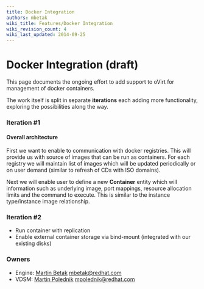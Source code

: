 ```yaml
---
title: Docker Integration
authors: mbetak
wiki_title: Features/Docker Integration
wiki_revision_count: 4
wiki_last_updated: 2014-09-25
---
```


# Docker Integration (draft)

This page documents the ongoing effort to add support to oVirt for management of docker containers.

The work itself is split in separate **iterations** each adding more functionality, exploring the possibilities along the way.

### Iteration #1

#### Overall architecture

First we want to enable to communication with docker registries. This will provide us with source of images that can be run as containers. For each registry we will maintain list of images which will be updated periodically or on user demand (similar to refresh of CDs with ISO domains).

Next we will enable user to define a new **Container** entity which will information such as underlying image, port mappings, resource allocation limits and the command to execute. This is similar to the instance type/instance image relationship.

### Iteration #2

*   Run container with replication
*   Enable external container storage via bind-mount (integrated with our existing disks)

### Owners

*   Engine: [Martin Betak](User:Mbetak) <mbetak@redhat.com>
*   VDSM: [Martin Polednik](User:Mpolednik) <mpolednik@redhat.com>
